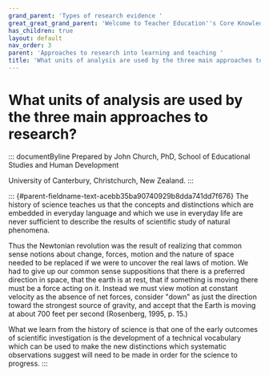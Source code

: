 ```yaml
---
grand_parent: 'Types of research evidence '
great_great_grand_parent: 'Welcome to Teacher Education''s Core Knowledge and Skills.'
has_children: true
layout: default
nav_order: 3
parent: 'Approaches to research into learning and teaching '
title: 'What units of analysis are used by the three main approaches to research? '
---
```

# What units of analysis are used by the three main approaches to research? 


::: documentByline
Prepared by John Church, PhD, School of Educational Studies and Human
Development

University of Canterbury, Christchurch, New Zealand.
:::

::: {#parent-fieldname-text-acebb35ba90740929b8dda741dd7f676}
The history of science teaches us that the concepts and distinctions
which are embedded in everyday language and which we use in everyday
life are never sufficient to describe the results of scientific study of
natural phenomena.

Thus the Newtonian revolution was the result of realizing that common
sense notions about change, forces, motion and the nature of space
needed to be replaced if we were to uncover the real laws of motion. We
had to give up our common sense suppositions that there is a preferred
direction in space, that the earth is at rest, that if something is
moving there must be a force acting on it. Instead we must view motion
at constant velocity as the absence of net forces, consider "down" as
just the direction toward the strongest source of gravity, and accept
that the Earth is moving at about 700 feet per second (Rosenberg, 1995,
p. 15.)

What we learn from the history of science is that one of the early
outcomes of scientific investigation is the development of a technical
vocabulary which can be used to make the new distinctions which
systematic observations suggest will need to be made in order for the
science to progress.
:::
